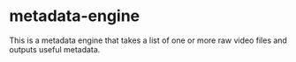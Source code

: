 # metadata-engine
This is a metadata engine that takes a list of one or more raw video files and outputs useful metadata. 
